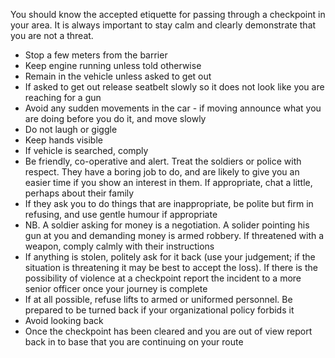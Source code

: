 [Title]: # (At Checkpoint)
[Difficulty]: # (Beginner)
[Order]: # (2)

You should know the accepted etiquette for passing through a checkpoint in your area. It is always important to stay calm and clearly demonstrate that you are not a threat.

*   Stop a few meters from the barrier
*   Keep engine running unless told otherwise
*   Remain in the vehicle unless asked to get out
*   If asked to get out release seatbelt slowly so it does not look like you are reaching for a gun
*   Avoid any sudden movements in the car - if moving announce what you are doing before you do it, and move slowly
*   Do not laugh or giggle
*   Keep hands visible
*   If vehicle is searched, comply
*   Be friendly, co-operative and alert. Treat the soldiers or police with respect.  They have a boring job to do, and are likely to give you an easier time if you show an interest in them. If appropriate, chat a little, perhaps about their family
*   If they ask you to do things that are inappropriate, be polite but firm in refusing, and use gentle humour if appropriate
*   NB. A soldier asking for money is a negotiation. A solider pointing his gun at you and demanding money is armed robbery. If threatened with a weapon, comply calmly with their instructions
*   If anything is stolen, politely ask for it back (use your judgement; if the situation is threatening it may be best to accept the loss). If there is the possibility of violence at a checkpoint report the incident to a more senior officer once your journey is complete
*   If at all possible, refuse lifts to armed or uniformed personnel. Be prepared to be turned back if your organizational policy forbids it
*   Avoid looking back
*   Once the checkpoint has been cleared and you are out of view report back in to base that you are continuing on your route